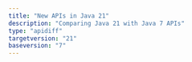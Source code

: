```yaml
---
title: "New APIs in Java 21"
description: "Comparing Java 21 with Java 7 APIs"
type: "apidiff"
targetversion: "21"
baseversion: "7"
---
```

